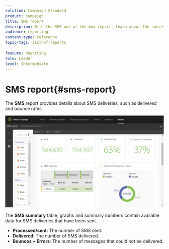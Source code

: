 ```yaml
---
solution: Campaign Standard
product: campaign
title: SMS report
description: With the SMS out-of-the-box report, learn about the success of your SMS deliveries. 
audience: reporting
content-type: reference
topic-tags: list-of-reports

feature: Reporting
role: Leader
level: Intermediate
---
```


# SMS report{#sms-report}

The **SMS** report provides details about SMS deliveries, such as delivered and bounce rates.

![](assets/dynamic_report_sms.png)

The **SMS summary** table, graphs and summary numbers contain available data for SMS deliveries that have been sent.

* **Processed/sent**: The number of SMS sent.
* **Delivered**: The number of SMS delivered.
* **Bounces + Errors**: The number of messages that could not be delivered.

